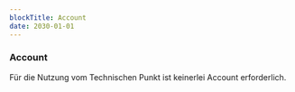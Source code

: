```yaml
---
blockTitle: Account
date: 2030-01-01
---
```

### Account

Für die Nutzung vom Technischen Punkt ist keinerlei Account erforderlich.
